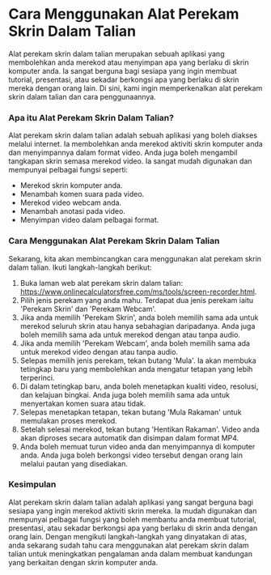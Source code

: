 Cara Menggunakan Alat Perekam Skrin Dalam Talian
================================================

Alat perekam skrin dalam talian merupakan sebuah aplikasi yang membolehkan anda merekod atau menyimpan apa yang berlaku di skrin komputer anda. Ia sangat berguna bagi sesiapa yang ingin membuat tutorial, presentasi, atau sekadar berkongsi apa yang berlaku di skrin mereka dengan orang lain. Di sini, kami ingin memperkenalkan alat perekam skrin dalam talian dan cara penggunaannya.

### Apa itu Alat Perekam Skrin Dalam Talian?

Alat perekam skrin dalam talian adalah sebuah aplikasi yang boleh diakses melalui internet. Ia membolehkan anda merekod aktiviti skrin komputer anda dan menyimpannya dalam format video. Anda juga boleh mengambil tangkapan skrin semasa merekod video. Ia sangat mudah digunakan dan mempunyai pelbagai fungsi seperti:

- Merekod skrin komputer anda.
- Menambah komen suara pada video.
- Merekod video webcam anda.
- Menambah anotasi pada video.
- Menyimpan video dalam pelbagai format.

### Cara Menggunakan Alat Perekam Skrin Dalam Talian

Sekarang, kita akan membincangkan cara menggunakan alat perekam skrin dalam talian. Ikuti langkah-langkah berikut:

1. Buka laman web alat perekam skrin dalam talian: <https://www.onlinecalculatorsfree.com/ms/tools/screen-recorder.html>.
2. Pilih jenis perekam yang anda mahu. Terdapat dua jenis perekam iaitu 'Perekam Skrin' dan 'Perekam Webcam'.
3. Jika anda memilih 'Perekam Skrin', anda boleh memilih sama ada untuk merekod seluruh skrin atau hanya sebahagian daripadanya. Anda juga boleh memilih sama ada untuk merekod dengan atau tanpa audio.
4. Jika anda memilih 'Perekam Webcam', anda boleh memilih sama ada untuk merekod video dengan atau tanpa audio.
5. Selepas memilih jenis perekam, tekan butang 'Mula'. Ia akan membuka tetingkap baru yang membolehkan anda mengatur tetapan yang lebih terperinci.
6. Di dalam tetingkap baru, anda boleh menetapkan kualiti video, resolusi, dan kelajuan bingkai. Anda juga boleh memilih sama ada untuk menyertakan komen suara atau tidak.
7. Selepas menetapkan tetapan, tekan butang 'Mula Rakaman' untuk memulakan proses merekod.
8. Setelah selesai merekod, tekan butang 'Hentikan Rakaman'. Video anda akan diproses secara automatik dan disimpan dalam format MP4.
9. Anda boleh memuat turun video anda dan menyimpannya di komputer anda. Anda juga boleh berkongsi video tersebut dengan orang lain melalui pautan yang disediakan.

### Kesimpulan

Alat perekam skrin dalam talian adalah aplikasi yang sangat berguna bagi sesiapa yang ingin merekod aktiviti skrin mereka. Ia mudah digunakan dan mempunyai pelbagai fungsi yang boleh membantu anda membuat tutorial, presentasi, atau sekadar berkongsi apa yang berlaku di skrin anda dengan orang lain. Dengan mengikuti langkah-langkah yang dinyatakan di atas, anda sekarang sudah tahu cara menggunakan alat perekam skrin dalam talian untuk meningkatkan pengalaman anda dalam membuat kandungan yang berkaitan dengan skrin komputer anda.